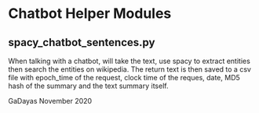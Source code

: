 # Chatbot Helper Modules 

## spacy_chatbot_sentences.py

When talking with a chatbot, will take the text, use spacy to extract entities then search the entities on wikipedia. The
return text is then saved to a csv file with epoch_time of the request, clock time of the reques, date, MD5 hash of the summary and the 
text summary itself.  


GaDayas November 2020